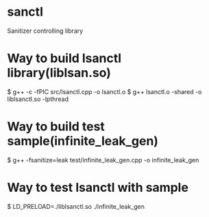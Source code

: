 # sanctl
Sanitizer controlling library

# Way to build lsanctl library(liblsan.so)
$ g++ -c -fPIC src/lsanctl.cpp -o lsanctl.o
$ g++ lsanctl.o -shared -o liblsanctl.so -lpthread

# Way to build test sample(infinite_leak_gen)
$ g++ -fsanitize=leak test/infinite_leak_gen.cpp -o infinite_leak_gen

# Way to test lsanctl with sample
$ LD_PRELOAD=./liblsanctl.so ./infinite_leak_gen
